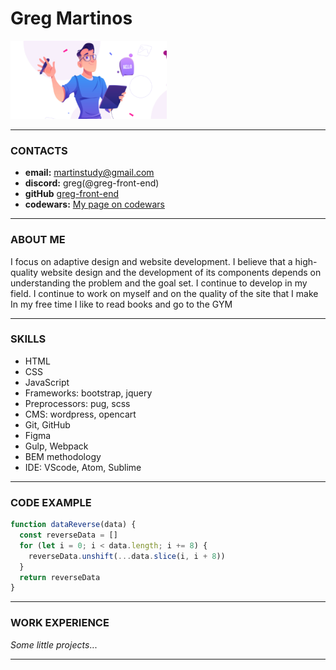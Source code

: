 # Greg Martinos

<img src='./images/my-logo.png' alt='my-logo' style='max-width: 250px'>

---

### CONTACTS
- **email:** martinstudy@gmail.com
- **discord:** greg(@greg-front-end)
- **gitHub** [greg-front-end](https://github.com/greg-front-end)
- **codewars:** [My page on codewars](https://www.codewars.com/users/greg-front-end)

---

### ABOUT ME
I focus on adaptive design and website development.
I believe that a high-quality website design and the development of its components depends on understanding the problem and the goal set.
I continue to develop in my field. I continue to work on myself and on the quality of the site that I make
In my free time I like to read books and go to the GYM

---

### SKILLS
- HTML
- CSS
- JavaScript
- Frameworks: bootstrap, jquery
- Preprocessors: pug, scss
- CMS: wordpress, opencart
- Git, GitHub
- Figma
- Gulp, Webpack
- BEM methodology
- IDE: VScode, Atom, Sublime

---

### CODE EXAMPLE
```javascript
function dataReverse(data) {
  const reverseData = []
  for (let i = 0; i < data.length; i += 8) {
    reverseData.unshift(...data.slice(i, i + 8))
  }
  return reverseData
}
```
---

### WORK EXPERIENCE
_Some little projects_...

---